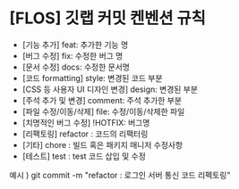 # [FLOS] 깃랩 커밋 켄벤션 규칙

- [기능 추가] feat: 추가한 기능 명 
- [버그 수정] fix: 수정한 버그 명 
- [문서 수정] docs: 수정한 문서명
- [코드 formatting] style: 변경된 코드 부분 
- [CSS 등 사용자 UI 디자인 변경] design: 변경된 부분 
- [주석 추가 및 변경] comment: 주석 추가한 부분
- [파일 수정/이동/삭제] file: 수정/이동/삭제한 파일 
- [치명적인 버그 수정] !HOTFIX: 버그명
- [리팩토링] refactor : 코드의 리팩터링
- [기타] chore : 빌드 혹은 패키지 매니저 수정사항
- [테스트] test : test 코드 삽입 및 수정

예시 )
git commit -m "refactor : 로그인 서버 통신 코드 리펙토링"